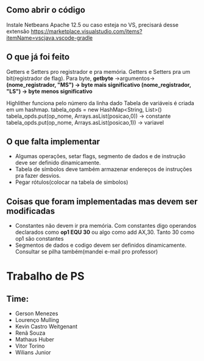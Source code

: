 ## Como abrir o código

Instale Netbeans Apache 12.5 ou caso esteja no VS, precisará desse extensão https://marketplace.visualstudio.com/items?itemName=vscjava.vscode-gradle


## O que já foi feito

Getters e Setters pro registrador e pra memória.
Getters e Setters pra um bit(registrador de flag).  Para byte, **getbyte** ->argumentos->  **(nome_registrador, "MS") -> byte mais significativo   (nome_registrador, "LS") -> byte menos significativo**

Highlither funciona pelo número da linha dado
Tabela de variáveis é criada em um hashmap.   tabela_opds = new HashMap<String, List<Integer>>()    
                                              tabela_opds.put(op_nome, Arrays.asList(posicao,0))   ->  constante  
                                              tabela_opds.put(op_nome, Arrays.asList(posicao,1))   ->  variavel



## O que falta implementar
- Algumas operações, setar flags, segmento de dados e de instrução deve ser definido dinamicamente. 
- Tabela de símbolos deve também armazenar endereços de instruções pra fazer desvios.
- Pegar rótulos(colocar na tabela de simbolos)



## Coisas que foram implementadas mas devem ser modificadas
- Constantes não devem ir pra memória. Com constantes digo operandos declarados como **op1 EQU 30** ou algo como add AX,30.  Tanto 30 como op1 são constantes
- Segmentos de dados e codigo devem ser definidos dinamicamente. Consultar se pilha também(mandei e-mail pro professor)




# Trabalho de PS

## Time:

- Gerson Menezes
- Lourenço Mulling
- Kevin Castro Weitgenant
- Renã Souza
- Mathaus Huber
- Vitor Torino
- Wilians Junior


